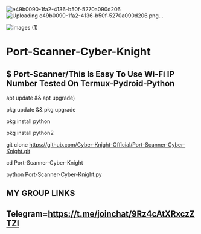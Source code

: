 ![e49b0090-1fa2-4136-b50f-5270a090d206](https://user-images.githubusercontent.com/82527627/115132726-4ad80200-a020-11eb-88b8-c88c784b08e5.png)
![Uploading e49b0090-1fa2-4136-b50f-5270a090d206.png…]()

![images (1)](https://user-images.githubusercontent.com/82527627/115132562-0b5ce600-a01f-11eb-8d5f-68957a236110.png)
# Port-Scanner-Cyber-Knight
$ Port-Scanner/This Is Easy To Use Wi-Fi IP Number Tested On Termux-Pydroid-Python
----------------------------------------------------------------------------------



apt update && apt upgrade)

pkg update && pkg upgrade

pkg install python

pkg install python2

git clone https://github.com/Cyber-Knight-Official/Port-Scanner-Cyber-Knight.git

cd Port-Scanner-Cyber-Knight

python Port-Scanner-Cyber-Knight.py

MY GROUP LINKS
----------------------------------------------------------------------------------
Telegram=https://t.me/joinchat/9Rz4cAtXRxczZTZl
----------------------------------------------------------------------------------
